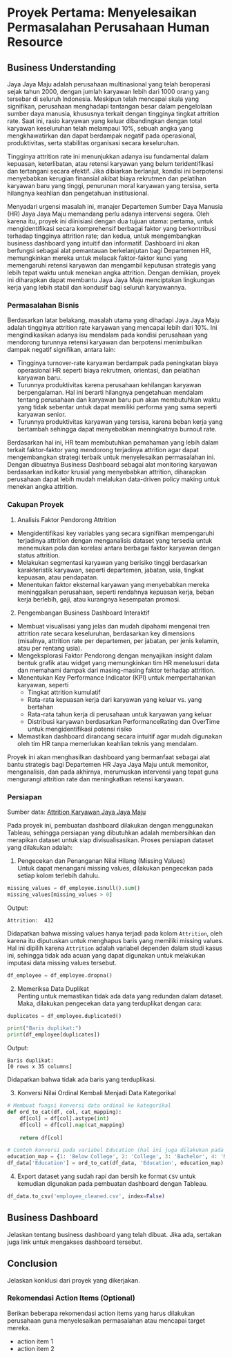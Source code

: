 # Proyek Pertama: Menyelesaikan Permasalahan Perusahaan Human Resource

## Business Understanding
Jaya Jaya Maju adalah perusahaan multinasional yang telah beroperasi sejak tahun 2000, dengan jumlah karyawan lebih dari 1000 orang yang tersebar di seluruh Indonesia. Meskipun telah mencapai skala yang signifikan, perusahaan menghadapi tantangan besar dalam pengelolaan sumber daya manusia, khususnya terkait dengan tingginya tingkat attrition rate. Saat ini, rasio karyawan yang keluar dibandingkan dengan total karyawan keseluruhan telah melampaui 10%, sebuah angka yang mengkhawatirkan dan dapat berdampak negatif pada operasional, produktivitas, serta stabilitas organisasi secara keseluruhan.

Tingginya attrition rate ini menunjukkan adanya isu fundamental dalam kepuasan, keterlibatan, atau retensi karyawan yang belum teridentifikasi dan tertangani secara efektif. Jika dibiarkan berlanjut, kondisi ini berpotensi menyebabkan kerugian finansial akibat biaya rekrutmen dan pelatihan karyawan baru yang tinggi, penurunan moral karyawan yang tersisa, serta hilangnya keahlian dan pengetahuan institusional.

Menyadari urgensi masalah ini, manajer Departemen Sumber Daya Manusia (HR) Jaya Jaya Maju memandang perlu adanya intervensi segera. Oleh karena itu, proyek ini diinisiasi dengan dua tujuan utama: pertama, untuk mengidentifikasi secara komprehensif berbagai faktor yang berkontribusi terhadap tingginya attrition rate; dan kedua, untuk mengembangkan business dashboard yang intuitif dan informatif. Dashboard ini akan berfungsi sebagai alat pemantauan berkelanjutan bagi Departemen HR, memungkinkan mereka untuk melacak faktor-faktor kunci yang memengaruhi retensi karyawan dan mengambil keputusan strategis yang lebih tepat waktu untuk menekan angka attrition. Dengan demikian, proyek ini diharapkan dapat membantu Jaya Jaya Maju menciptakan lingkungan kerja yang lebih stabil dan kondusif bagi seluruh karyawannya.

### Permasalahan Bisnis

Berdasarkan latar belakang, masalah utama yang dihadapi Jaya Jaya Maju adalah tingginya attrition rate karyawan yang mencapai lebih dari 10%. Ini mengindikasikan adanya isu mendalam pada kondisi perusahaan yang mendorong turunnya retensi karyawan dan berpotensi menimbulkan dampak negatif signifikan, antara lain:
* Tingginya turnover-rate karyawan berdampak pada peningkatan biaya operasional HR seperti biaya rekrutmen, orientasi, dan pelatihan karyawan baru.
* Turunnya produktivitas karena perusahaan kehilangan karyawan berpengalaman. Hal ini berarti hilangnya pengetahuan mendalam tentang perusahaan dan karyawan baru pun akan membutuhkan waktu yang tidak sebentar untuk dapat memiliki performa yang sama seperti karyawan senior.
* Turunnya produktivitas karyawan yang tersisa, karena beban kerja yang bertambah sehingga dapat menyebabkan meningkatnya burnout rate.

Berdasarkan hal ini, HR team membutuhkan pemahaman yang lebih dalam terkait faktor-faktor yang mendorong terjadinya attrition agar dapat mengembangkan strategi terbaik untuk menyelesaikan permasalahan ini. Dengan dibuatnya Business Dashboard sebagai alat monitoring karyawan berdasarkan indikator krusial yang menyebabkan attrition, diharapkan perusahaan dapat lebih mudah melalukan data-driven policy making untuk menekan angka attrition.

### Cakupan Proyek
1. Analisis Faktor Pendorong Attrition
* Mengidentifikasi key variables yang secara signifikan mempengaruhi terjadinya attrition dengan menganalisis dataset yang tersedia untuk menemukan pola dan korelasi antara berbagai faktor karyawan dengan status attrition.
* Melakukan segmentasi karyawan yang berisiko tinggi berdasarkan karakteristik karyawan, seperti departemen, jabatan, usia, tingkat kepuasan, atau pendapatan.
* Menentukan faktor eksternal karyawan yang menyebabkan mereka meninggalkan perusahaan, seperti rendahnya kepuasan kerja, beban kerja berlebih, gaji, atau kurangnya kesempatan promosi.

2. Pengembangan Business Dashboard Interaktif
* Membuat visualisasi yang jelas dan mudah dipahami mengenai tren attrition rate secara keseluruhan, berdasarkan key dimensions (misalnya, attrition rate per departemen, per jabatan, per jenis kelamin, atau per rentang usia).
* Mengeksplorasi Faktor Pendorong dengan menyajikan insight dalam bentuk grafik atau widget yang memungkinkan tim HR menelusuri data dan memahami dampak dari masing-masing faktor terhadap attrition.
* Menentukan Key Performance Indicator (KPI) untuk mempertahankan karyawan, seperti
  * Tingkat attrition kumulatif
  * Rata-rata kepuasan kerja dari karyawan yang keluar vs. yang bertahan
  * Rata-rata tahun kerja di perusahaan untuk karyawan yang keluar
  * Distribusi karyawan berdasarkan PerformanceRating dan OverTime untuk mengidentifikasi potensi risiko
* Memastikan dashboard dirancang secara intuitif agar mudah digunakan oleh tim HR tanpa memerlukan keahlian teknis yang mendalam.

Proyek ini akan menghasilkan dashboard yang bermanfaat sebagai alat bantu strategis bagi Departemen HR Jaya Jaya Maju untuk memonitor, menganalisis, dan pada akhirnya, merumuskan intervensi yang tepat guna mengurangi attrition rate dan meningkatkan retensi karyawan.

### Persiapan

Sumber data: [Attrition Karyawan Jaya Jaya Maju](https://github.com/dicodingacademy/dicoding_dataset/blob/main/employee/employee_data.csv)

Pada proyek ini, pembuatan dashboard dilakukan dengan menggunakan Tableau, sehingga persiapan yang dibutuhkan adalah membersihkan dan merapikan dataset untuk siap divisualisasikan.
Proses persiapan dataset yang dilakukan adalah:

1. Pengecekan dan Penanganan Nilai Hilang (Missing Values)
<br>Untuk dapat menangani missing values, dilakukan pengecekan pada setiap kolom terlebih dahulu.
```python
missing_values = df_employee.isnull().sum()
missing_values[missing_values > 0]
```
Output:
```
Attrition:	412
```
Didapatkan bahwa missing values hanya terjadi pada kolom `Attrition`, oleh karena itu diputuskan untuk menghapus baris yang memiliki missing values. Hal ini dipilih karena `Attrition` adalah variabel dependen dalam studi kasus ini, sehingga tidak ada acuan yang dapat digunakan untuk melakukan imputasi data missing values tersebut.
```python
df_employee = df_employee.dropna()
```


2. Memeriksa Data Duplikat
<br>Penting untuk memastikan tidak ada data yang redundan dalam dataset. Maka, dilakukan pengecekan data yang terduplikat dengan cara:
```python
duplicates = df_employee.duplicated()

print("Baris duplikat:")
print(df_employee[duplicates])
```
Output:
```
Baris duplikat:
[0 rows x 35 columns]
```
Didapatkan bahwa tidak ada baris yang terduplikasi.


3. Konversi Nilai Ordinal Kembali Menjadi Data Kategorikal
```python
# Membuat fungsi konversi data ordinal ke kategorikal
def ord_to_cat(df, col, cat_mapping):
    df[col] = df[col].astype(int)
    df[col] = df[col].map(cat_mapping)
    
    return df[col]

# Contoh konversi pada variabel Education (hal ini juga dilakukan pada variabel ordinal lainnya)
education_map = {1: 'Below College', 2: 'College', 3: 'Bachelor', 4: 'Master', 5: 'Doctor'}
df_data['Education'] = ord_to_cat(df_data, 'Education', education_map)
```

4. Export dataset yang sudah rapi dan bersih ke format `CSV` untuk kemudian digunakan pada pembuatan dashboard dengan Tableau.
```python
df_data.to_csv('employee_cleaned.csv', index=False)
```


## Business Dashboard

Jelaskan tentang business dashboard yang telah dibuat. Jika ada, sertakan juga link untuk mengakses dashboard tersebut.

## Conclusion

Jelaskan konklusi dari proyek yang dikerjakan.

### Rekomendasi Action Items (Optional)

Berikan beberapa rekomendasi action items yang harus dilakukan perusahaan guna menyelesaikan permasalahan atau mencapai target mereka.

- action item 1
- action item 2

